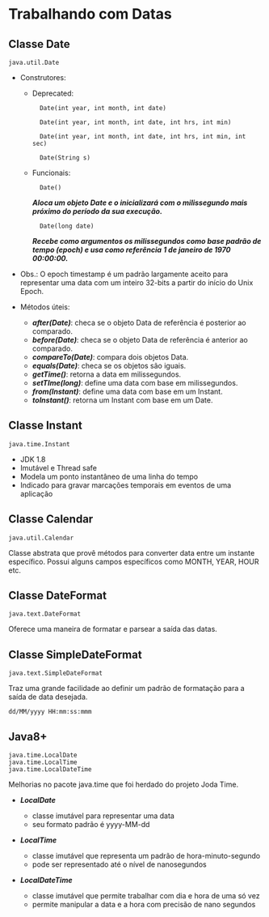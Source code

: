 # Trabalhando com Datas

## Classe Date

    java.util.Date

- Construtores:

    - Deprecated:

            Date(int year, int month, int date)

            Date(int year, int month, int date, int hrs, int min)

            Date(int year, int month, int date, int hrs, int min, int sec)

            Date(String s)

    - Funcionais:

            Date()

        ***Aloca um objeto Date e o inicializará com o milissegundo mais próximo do período da sua execução.***

            Date(long date)

        ***Recebe como argumentos os milissegundos como base padrão de tempo (epoch) e usa como referência***
        ***1 de janeiro de 1970 00:00:00.***

- Obs.: O epoch timestamp é um padrão largamente aceito para representar uma data com um inteiro 32-bits a partir
do início do Unix Epoch.

- Métodos úteis:

    - ***after(Date)***: checa se o objeto Data de referência é posterior ao comparado.
    - ***before(Date)***: checa se o objeto Data de referência é anterior ao comparado.
    - ***compareTo(Date)***: compara dois objetos Data.
    - ***equals(Date)***: checa se os objetos são iguais.
    - ***getTime()***: retorna a data em milissegundos.
    - ***setTIme(long)***: define uma data com base em milissegundos.
    - ***from(Instant)***: define uma data com base em um Instant.
    - ***toInstant()***: retorna um Instant com base em um Date.

## Classe Instant

    java.time.Instant

- JDK 1.8
- Imutável e Thread safe
- Modela um ponto instantâneo de uma linha do tempo
- Indicado para gravar marcações temporais em eventos de uma aplicação

## Classe Calendar

    java.util.Calendar

Classe abstrata que provê métodos para converter data entre um instante específico. Possui alguns campos
específicos como MONTH, YEAR, HOUR etc.

## Classe DateFormat

    java.text.DateFormat

Oferece uma maneira de formatar e parsear a saída das datas.

## Classe SimpleDateFormat

    java.text.SimpleDateFormat

Traz uma grande facilidade ao definir um padrão de formatação para a saída de data desejada.

    dd/MM/yyyy HH:mm:ss:mmm

## Java8+

    java.time.LocalDate
    java.time.LocalTime
    java.time.LocalDateTime

Melhorias no pacote java.time que foi herdado do projeto Joda Time.

- ***LocalDate***

    - classe imutável para representar uma data
    - seu formato padrão é yyyy-MM-dd

- ***LocalTime***

    - classe imutável que representa um padrão de hora-minuto-segundo
    - pode ser representado até o nível de nanosegundos

- ***LocalDateTime***

    - classe imutável que permite trabalhar com dia e hora de uma só vez
    - permite manipular a data e a hora com precisão de nano segundos
